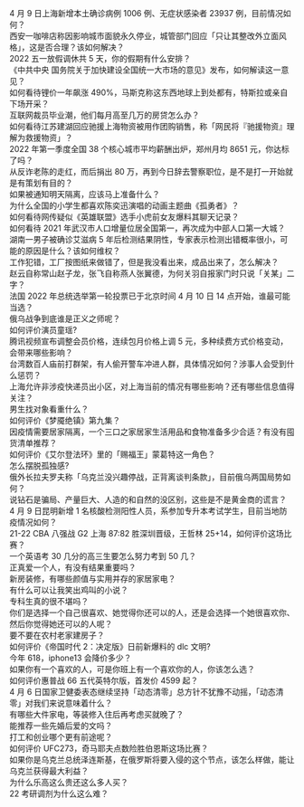 4 月 9 日上海新增本土确诊病例 1006 例、无症状感染者 23937 例，目前情况如何？  
西安一咖啡店称因影响城市面貌永久停业，城管部门回应「只让其整改外立面风格」，这是否合理？该如何解决？  
2022 五一放假调休共 5 天，你的假期有什么安排？  
《中共中央 国务院关于加快建设全国统一大市场的意见》发布，如何解读这一意见？  
如何看待锂价一年飙涨 490%，马斯克称这东西地球上到处都有，特斯拉或亲自下场开采？  
互联网裁员毕业潮，他们每月高至几万的房贷怎么办？  
如何看待江苏建湖回应驰援上海物资被用作团购销售，称「网民将『驰援物资』理解为救援物资」？  
2022 年第一季度全国 38 个核心城市平均薪酬出炉，郑州月均 8651 元，你达标了吗？  
从反诈老陈的走红，而后捐出 80 万，再到今日辞去警察职位，是不是打一开始就是有策划有目的？  
如果被通知明天隔离，应该马上准备什么？  
为什么全国的小学生都喜欢陈奕迅演唱的动画主题曲《孤勇者》？  
如何看待网传疑似《英雄联盟》选手小虎前女友爆料其聊天记录？  
如何看待 2021 年武汉市人口增量位居全国第一，再次成为中部人口第一大城？  
湖南一男子被确诊艾滋病 5 年后检测结果阴性，专家表示检测出错概率很小，可能的原因是什么？该如何维权？  
工作犯错，工厂按图纸来做错了，但是我没看出来，成品出来了，怎么解决？  
赵云自称常山赵子龙，张飞自称燕人张翼德，为何关羽自报家门时只说「关某」二字？  
法国 2022 年总统选举第一轮投票已于北京时间 4 月 10 日 14 点开始，谁最可能当选？  
俄乌战争到底谁是正义之师呢？  
如何评价演员童瑶?  
腾讯视频宣布调整会员价格，连续包月价格上调 5 元，多种续费方式价格变动，会带来哪些影响？  
台湾数百人庙前打群架，有人偷开警车冲进人群，具体情况如何？涉事人会受到什么惩罚？  
上海允许非涉疫快递员出小区，对上海当前的情况有哪些影响？还有哪些信息值得关注？  
男生找对象看重什么？  
如何评价《梦魇绝镇》第九集？  
因疫情需要居家隔离，一个三口之家居家生活用品和食物准备多少合适？有没有囤货清单推荐？  
如何评价《艾尔登法环》里的「赐福王」蒙葛特这一角色？  
怎么摆脱孤独感?  
俄外长拉夫罗夫称「乌克兰没兴趣停战，正背离谈判条款」，目前俄乌两国局势如何？  
说钻石是骗局、产量巨大、人造的和自然的没区别，这些是不是黄金商的谎言？  
4 月 9 日昆明新增 1 名核酸检测阳性人员，系参加专升本考试学生，目前当地防疫情况如何？  
21-22 CBA 八强战 G2 上海 87:82 胜深圳晋级，王哲林 25+14，如何评价这场比赛？  
一个英语考 30 几分的高三生要怎么努力考到 50 几？  
正真爱一个人，有没有结果重要吗？  
新房装修，有哪些颜值与实用并存的家居家电？  
有什么可以让我笑出鸡叫的小说？  
专科生真的很不堪吗？  
你们是选择一个自己很喜欢、她觉得你还可以的人，还是会选择一个她很喜欢你、然后你觉得她还可以的人呢？  
要不要在农村老家建房子？  
如何评价《帝国时代 2：决定版》日前新爆料的 dlc 文明?  
今年 618，iphone13 会降价多少？  
如果你有一个喜欢的人，可是你班上有一个喜欢你的人，你该怎么选？  
如何评价惠普战 66 五代英特尔版，首发价 4599 起？  
4 月 6 日国家卫健委表态继续坚持「动态清零」总方针不犹豫不动摇，「动态清零」对我们来说意味着什么？  
有哪些大件家电，等装修入住后再考虑买就晚了？  
能推荐一些先婚后爱的文吗？  
打工和创业哪个更有前途呢？  
如何评价 UFC273，奇马耶夫点数险胜伯恩斯这场比赛？  
如果你是乌克兰总统泽连斯基，在俄罗斯将要入侵的这个节点，该怎么样做，能让乌克兰获得最大利益？  
为什么乐高这么贵还这么多人买？  
22 考研调剂为什么这么难？  
